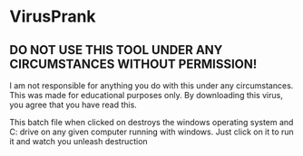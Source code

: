 # VirusPrank
## DO NOT USE THIS TOOL UNDER ANY CIRCUMSTANCES WITHOUT PERMISSION!

I am not responsible for anything you do with this under any circumstances. This was made for educational purposes only. By downloading this virus, you agree that you have  read  this.

This batch file when clicked on destroys the windows operating system and C: drive on any given computer running with windows. Just click on it to run it and watch you unleash destruction 

